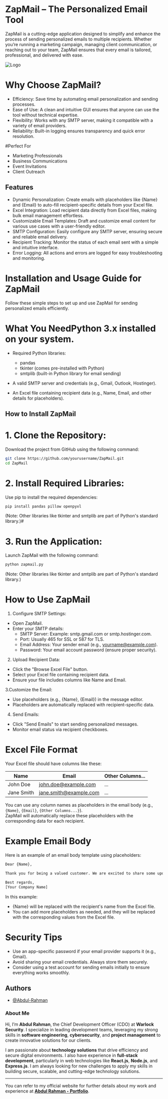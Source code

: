
# ZapMail – The Personalized Email Tool

ZapMail is a cutting-edge application designed to simplify and enhance the process of sending personalized emails to multiple recipients. Whether you’re running a marketing campaign, managing client communication, or reaching out to your team, ZapMail ensures that every email is tailored, professional, and delivered with ease.

![Logo]([https://cdn.discordapp.com/attachments/1221377254639276112/1315673790906110043/07a1d294-903f-4d7d-924a-7323e4bde4dc.jpg?ex=67584433&is=6756f2b3&hm=be2b20a73a95e7b7f62f91aee87b1a20b412f86047dcd129826fb14dea900d0f&](https://github.com/abdul-rahman-1/ZapMail?tab=readme-ov-file))


# Why Choose ZapMail?
- Efficiency: Save time by automating email personalization and sending processes.
- Ease of Use: A clean and intuitive GUI ensures that anyone can use the tool without technical expertise.
- Flexibility: Works with any SMTP server, making it compatible with a variety of email providers.
- Reliability: Built-in logging ensures transparency and quick error resolution.

#Perfect For

- Marketing Professionals
-  Business Communications
- Event Invitations
- Client Outreach



## Features
- Dynamic Personalization: Create emails with placeholders like {Name} and {Email} to auto-fill recipient-specific details from your Excel file.
- Excel Integration: Load recipient data directly from Excel files, making bulk email management effortless.
- Customizable Email Templates: Draft and customize email content for various use cases with a user-friendly editor.
- SMTP Configuration: Easily configure any SMTP server, ensuring secure and reliable email delivery.
- Recipient Tracking: Monitor the status of each email sent with a simple and intuitive interface.
- Error Logging: All actions and errors are logged for easy troubleshooting and monitoring.

# Installation and Usage Guide for ZapMail
Follow these simple steps to set up and use ZapMail for sending personalized emails efficiently.

# What You NeedPython 3.x installed on your system.

- Required Python libraries:

    - pandas
    - tkinter (comes pre-installed with Python)
    - smtplib (built-in Python library for email sending)
- A valid SMTP server and credentials (e.g., Gmail, Outlook, Hostinger).

- An Excel file containing recipient data (e.g., Name, Email, and other details for placeholders).
## How to Install ZapMail

# 1.  Clone the Repository:
Download the project from GitHub using the following command:

```bash
git clone https://github.com/yourusername/ZapMail.git
cd ZapMail
```
# 2.  Install Required Libraries:
Use pip to install the required dependencies:
```bash
pip install pandas pillow openpyxl
```
(Note: Other libraries like tkinter and smtplib are part of Python's standard library.)# 

# 3.  Run the Application:
Launch ZapMail with the following command:
```bash
python zapmail.py
```
(Note: Other libraries like tkinter and smtplib are part of Python's standard library.)

# How to Use ZapMail

1. Configure SMTP Settings:
-   Open ZapMail.
-   Enter your SMTP details:
    -   SMTP Server: Example: smtp.gmail.com or smtp.hostinger.com.
    -   Port: Usually 465 for SSL or 587 for TLS.
    -   Email Address: Your sender email (e.g., yourname@example.com).
    -   Password: Your email account password (ensure proper security).

2.   Upload Recipient Data:

-   Click the "Browse Excel File" button.
-   Select your Excel file containing recipient data.
-   Ensure your file includes columns like Name and Email.

3.Customize the Email:

-   Use placeholders (e.g., {Name}, {Email}) in the message editor.
-   Placeholders are automatically replaced with recipient-specific data.

4. Send Emails:

-   Click "Send Emails" to start sending personalized messages.
-   Monitor email status via recipient checkboxes.

# Excel File Format

Your Excel file should have columns like these:

| **Name**      | **Email**               | **Other Columns...** |
|---------------|-------------------------|-----------------------|
| John Doe      | john.doe@example.com    | ...                  |
| Jane Smith    | jane.smith@example.com  | ...                  |

You can use any column names as placeholders in the email body (e.g., `{Name}`, `{Email}`, `{Other Columns...}`).  
ZapMail will automatically replace these placeholders with the corresponding data for each recipient.

# Example Email Body
Here is an example of an email body template using placeholders:
```bash
Dear {Name},

Thank you for being a valued customer. We are excited to share some updates with you.

Best regards,  
[Your Company Name]
```
In this example:

- {Name} will be replaced with the recipient's name from the Excel file.
- You can add more placeholders as needed, and they will be replaced with the corresponding values from the Excel file.

# Security Tips
- Use an app-specific password if your email provider supports it (e.g., Gmail).
- Avoid sharing your email credentials. Always store them securely.
- Consider using a test account for sending emails initially to ensure everything works smoothly.
## Authors

- [@Abdul-Rahman](https://www.github.com/abdul-rahman-1)
### About Me

Hi, I’m **Abdul Rahman**, the Chief Development Officer (CDO) at **Warlock Security**. I specialize in leading development teams, leveraging my strong skills in **software engineering**, **cybersecurity**, and **project management** to create innovative solutions for our clients.

I am passionate about **technology solutions** that drive efficiency and secure digital environments. I also have experience in **full-stack development**, particularly in web technologies like **React.js**, **Node.js**, and **Express.js**. I am always looking for new challenges to apply my skills in building secure, scalable, and cutting-edge technology solutions.

---

You can refer to my official website for further details about my work and experience at **[Abdul Rahman - Portfolio](https://abdul-r.netlify.app)**.
